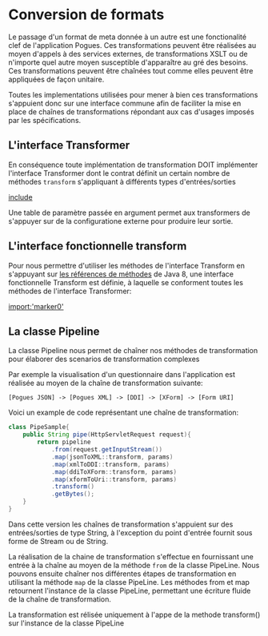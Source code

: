 # Conversion de formats

Le passage d'un format de meta donnée à un autre est une fonctionalité clef de l'application Pogues. Ces transformations peuvent être réalisées au moyen d'appels à des services externes, de transformations XSLT ou de n'importe quel autre moyen susceptible d'apparaître au gré des besoins. Ces transformations peuvent être chaînées tout comme elles peuvent être appliquées de façon unitaire.

Toutes les implementations utilisées pour mener à bien ces transformations s'appuient donc sur une interface commune afin de faciliter la mise en place de chaînes de transformations répondant aux cas d'usages imposés par les spécifications. 

## L'interface Transformer

En conséquence toute implémentation de transformation DOIT implémenter l'interface Transformer dont le contrat définit un certain nombre de méthodes  ```transform``` s'appliquant à différents types d'entrées/sorties 

[include](../../../src/main/java/fr/insee/pogues/transforms/Transformer.java)

Une table de paramètre passée en argument permet aux transformers  de s'appuyer sur de la configuratione externe pour produire leur sortie.

## L'interface fonctionnelle transform

Pour nous permettre d'utiliser les méthodes de l'interface Transform en s'appuyant sur [les références de méthodes](https://docs.oracle.com/javase/tutorial/java/javaOO/methodreferences.html) de Java 8, une interface fonctionnelle Transform est définie, à laquelle se conforment toutes les méthodes de l'interface Transformer:

[import:'marker0'](../../../src/main/java/fr/insee/pogues/transforms/PipeLine.java)

## La classe Pipeline

La classe Pipeline nous permet de chaîner nos méthodes de transformation pour élaborer des scenarios de transformation complexes

Par exemple la visualisation d'un questionnaire dans l'application est réalisée au moyen de la chaîne de transformation suivante:

```[Pogues JSON] -> [Pogues XML] -> [DDI] -> [XForm] -> [Form URI]```

Voici un example de code représentant une chaîne de transformation:
```java
class PipeSample{
    public String pipe(HttpServletRequest request){
        return pipeline
            .from(request.getInputStream())
            .map(jsonToXML::transform, params)
            .map(xmlToDDI::transform, params)
            .map(ddiToXForm::transform, params)
            .map(xformToUri::transform, params)
            .transform()
            .getBytes();
    }
}
``` 

Dans cette version les chaînes de transformation s'appuient sur des entrées/sorties de type String, à l'exception du point d'entrée fournit sous forme de Stream ou de String. 

La réalisation de la chaine de transformation s'effectue en fournissant une entrée à la chaîne au moyen de la méthode ```from``` de la classe PipeLine.
Nous pouvons ensuite chaîner nos différentes étapes de transformation en utilisant la méthode ```map``` de la classe PipeLine. Les méthodes from et map retournent l'instance de la classe PipeLine, permettant une écriture fluide de la chaîne de transformation.

La transformation est rélisée uniquement à l'appe de la methode transform() sur l'instance de la classe PipeLine
